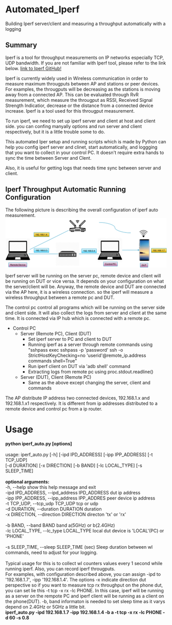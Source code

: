 # Automated_Iperf
Building Iperf server/client and measuring a throughput automatically with a logging

## Summary
Iperf is a tool for throughput measurements on IP networks especially TCP, UDP bandwidth. If you are not familiar with Iperf tool, please refer to the link below.
[link to Iperf GitHub!](https://github.com/esnet/iperf)

Iperf is currently widely used in Wireless communication in order to measure maximum througputs between AP and stations or peer devices. For examples, the througputs will be decreasing as the stations is moving away from a connected AP. This can be evaluated through RvR measurement, which measure the througput as RSSI, Received Signal Strength Indicatior, decrease or the distance from a connected device increase. Iperf is a tool used for this througput measurement.

To run iperf, we need to set up iperf server and client at host and client side.
you can confing manyally options and run server and client respectively, but it is a little trouble some to do.

This automated Iper setup and running scripts which is made by Python can help you config iperf server and clinet, start automatically, and loggging that you want to collect in your control PC. 
It doesn't require extra hands to sync the time between Server and Clent. 

Also, it is useful for getting logs that needs time sync between server and client. 


## Iperf Throughput Automatic Running Configuration
The following picture is describing the overall configuration of iperf auto measurement.
![Iperf Measurement Configuartion](./images/iperf_config.png)


Iperf server will be running on the server pc, remote device and client will be running on DUT or vice versa. It depends on your configuration on what the server/client will be.
Anyway, the remote device and DUT are connected via the AP here, it is a wireless connection. so the iperf will measure a wireless throughput between a remote pc and DUT.

The control pc control all programs which will be running on the server side and client side. It will also collect the logs from server and client at the same time. It is connected via IP hub which is connected with a remote pc.

* Control PC
  * Server (Remote PC), Client (DUT)
    * Set iperf server to PC and client to DUT
    * Running iperf as a server through remote commands using "sshpass
      exec sshpass -p 'password' ssh -o StrictHostKeyChecking=no 'userid'@remote_ip.address commands shell=True"
    * Run iperf client on DUT via 'adb shell' command
    * Extracting logs from remote pc using proc.stdout.readline()
  * Server (DUT), Client (Remote PC)
    * Same as the above except changing the server, client and commands

                        
The AP distribute IP address two connected devices, 192.168.1.x and 192.168.1.x1 respectively. It is different from ip addresses distributed to a remote device and control pc from a ip router.

# Usage

**python iperf_auto.py [options]**<br>
<br>
usage: iperf_auto.py [-h] [-ipd IPD_ADDRESS] [-ipp IPP_ADDRESS] [-t TCP_UDP]<br>
                       [-d DURATION] [-x DIRECTION] [-b BAND] [-lc LOCAL_TYPE]
                       [-s SLEEP_TIME]<br>
<br>
**optional arguments:**<br>
  -h, --help            show this help message and exit<br>
  -ipd IPD_ADDRESS, --ipd_address IPD_ADDRESS dut ip address<br>
  -ipp IPP_ADDRESS, --ipp_address IPP_ADDRES peer device ip address<br>
  -t TCP_UDP, --tcp_udp TCP_UDP tcp or udp<br>
  -d DURATION, --duration DURATION duration<br>
  -x DIRECTION, --direction DIRECTION directon 'tx' or 'rx'<br>                   
  -b BAND, --band BAND  band a(5GHz) or b(2.4GHz)<br>
  -lc LOCAL_TYPE, --lc_type LOCAL_TYPE local dut device is 'LOCAL'(PC) or 'PHONE'<br>               
  -s SLEEP_TIME, --sleep SLEEP_TIME (sec)
                        Sleep duration between wl commands, need to adjust for your logging. <br>
<br>
 Typical usage for this is to collect wl counters values every 1 second while running iperf. Also, you can record iperf througputs. 
<br>
For examples, with configuration described above, you can assign -ipd to '192.168.1.7', -ipp '192.168.1.4'. The options -x indicate direction dut perspective so if you want to measure tcp rx throughput on the phone dut, you can set lie this
-t tcp -x rx -lc PHONE. In this case, iperf will be running as a server on the rempote PC and iperf client will be running as a client on the phone(DUT).
-b, band informaton is needed to set sleep time as it varys depend on 2.4GHz or 5GHz a little bit.
<br>
**iperf_auto.py -ipd 192.168.1.7 -ipp 192.168.1.4 -b a -t tcp -x rx -lc PHONE -d 60 -s 0.8**



